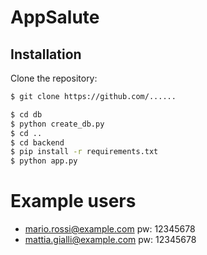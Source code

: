 # AppSalute 

## Installation

Clone the repository:

```sh
$ git clone https://github.com/......
```

```sh
$ cd db 
$ python create_db.py
$ cd .. 
$ cd backend
$ pip install -r requirements.txt
$ python app.py
```
# Example users
- mario.rossi@example.com     pw: 12345678
- mattia.gialli@example.com     pw: 12345678